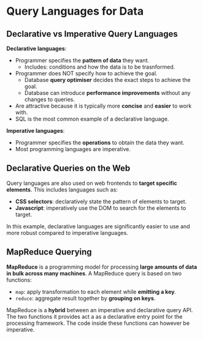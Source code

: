 # Query Languages for Data
## Declarative vs Imperative Query Languages
**Declarative languages**:
- Programmer specifies the **pattern of data** they want.
    - Includes: conditions and how the data is to be trasnformed.
- Programmer does NOT specify how to achieve the goal.
    - Database **query optimiser** decides the exact steps to achieve the goal.
    - Database can introduce **performance improvements** without any changes to queries.
- Are attractive because it is typically more **concise** and **easier** to work with.
- SQL is the most common example of a declarative language.

**Imperative languages**:
- Programmer specifies the **operations** to obtain the data they want.
- Most programming languages are imperative.

## Declarative Queries on the Web
Query languages are also used on web frontends to **target specific elements**. This includes languages such as:
- **CSS selectors**: declaratively state the pattern of elements to target.
- **Javascript**: imperatively use the DOM to search for the elements to target.

In this example, declarative languages are significantly easier to use and more robust compared to imperative languages.

## MapReduce Querying
**MapReduce** is a programming model for processing **large amounts of data in bulk across many machines**. A MapReduce query is based on two functions:
- ``map``: apply transformation to each element while **emitting a key**.
- ``reduce``: aggregate result together by **grouping on keys**.

MapReduce is a **hybrid** between an imperative and declarative query API. The two functions it provides act a as a declarative entry point for the processing framework. The code inside these functions can however be imperative.
